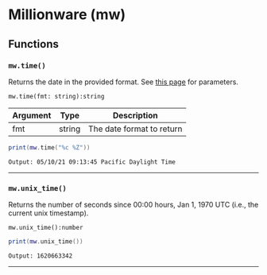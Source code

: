 # Millionware (mw)

## Functions

### `mw.time()`
Returns the date in the provided format. See [this page](https://www.cplusplus.com/reference/iomanip/put_time/) for parameters.

```mw.time(fmt: string):string```

| Argument      | Type          | Description   |
| ------------- | ------------- | ------------- |
| fmt            | string        | The date format to return  |

```lua
print(mw.time("%c %Z"))
```

`Output: 05/10/21 09:13:45 Pacific Daylight Time`

---

### `mw.unix_time()`
Returns the number of seconds since 00:00 hours, Jan 1, 1970 UTC (i.e., the current unix timestamp).

```mw.unix_time():number```

```lua
print(mw.unix_time())
```

`Output: 1620663342`

---
